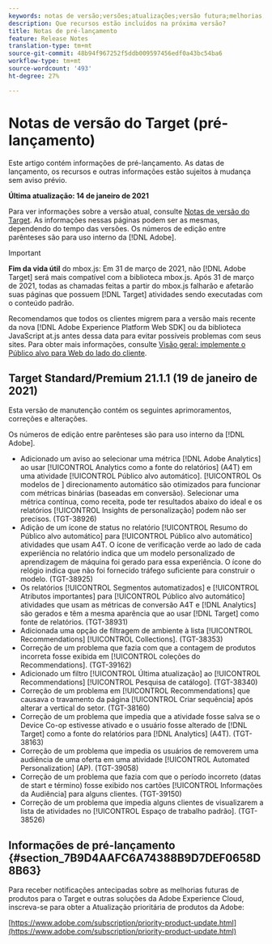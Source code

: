 ```yaml
---
keywords: notas de versão;versões;atualizações;versão futura;melhorias;novos recursos;correções;atualizações;pré-lançamento;notas de versão;notas;versões;atualizações;versão futura;melhorias;novos recursos;correções;atualizações;pré-lançamento
description: Que recursos estão incluídos na próxima versão?
title: Notas de pré-lançamento
feature: Release Notes
translation-type: tm+mt
source-git-commit: 48b94f967252f5ddb009597456edf0a43bc54ba6
workflow-type: tm+mt
source-wordcount: '493'
ht-degree: 27%

---
```



# Notas de versão do Target (pré-lançamento)

Este artigo contém informações de pré-lançamento. As datas de lançamento, os recursos e outras informações estão sujeitos à mudança sem aviso prévio.

**Última atualização: 14 de janeiro de 2021**

Para ver informações sobre a versão atual, consulte [Notas de versão do Target](release-notes.md). As informações nessas páginas podem ser as mesmas, dependendo do tempo das versões. Os números de edição entre parênteses são para uso interno da [!DNL Adobe].

>[!IMPORTANT]
>
>**Fim da vida útil** do mbox.js: Em 31 de março de 2021, não  [!DNL Adobe Target] será mais compatível com a biblioteca mbox.js. Após 31 de março de 2021, todas as chamadas feitas a partir do mbox.js falharão e afetarão suas páginas que possuem [!DNL Target] atividades sendo executadas com o conteúdo padrão.
>
>Recomendamos que todos os clientes migrem para a versão mais recente da nova [!DNL Adobe Experience Platform Web SDK] ou da biblioteca JavaScript at.js antes dessa data para evitar possíveis problemas com seus sites. Para obter mais informações, consulte [Visão geral: implemente o Público alvo para Web do lado do cliente](/help/c-implementing-target/c-implementing-target-for-client-side-web/implement-target-for-client-side-web.md).

## Target Standard/Premium 21.1.1 (19 de janeiro de 2021)

Esta versão de manutenção contém os seguintes aprimoramentos, correções e alterações.

Os números de edição entre parênteses são para uso interno da [!DNL Adobe].

* Adicionado um aviso ao selecionar uma métrica [!DNL Adobe Analytics] ao usar [!UICONTROL Analytics como a fonte do relatórios] (A4T) em uma atividade [!UICONTROL Público alvo automático]. [!UICONTROL Os modelos de ] direcionamento automático são otimizados para funcionar com métricas binárias (baseadas em conversão). Selecionar uma métrica contínua, como receita, pode ter resultados abaixo do ideal e os relatórios [!UICONTROL Insights de personalização] podem não ser precisos. (TGT-38926)
* Adição de um ícone de status no relatório [!UICONTROL Resumo do Público alvo automático] para [!UICONTROL Público alvo automático] atividades que usam A4T. O ícone de verificação verde ao lado de cada experiência no relatório indica que um modelo personalizado de aprendizagem de máquina foi gerado para essa experiência. O ícone do relógio indica que não foi fornecido tráfego suficiente para construir o modelo. (TGT-38925)
* Os relatórios [!UICONTROL Segmentos automatizados] e [!UICONTROL Atributos importantes] para [!UICONTROL Público alvo automático] atividades que usam as métricas de conversão A4T e [!DNL Analytics] são gerados e têm a mesma aparência que ao usar [!DNL Target] como fonte de relatórios. (TGT-38931)
* Adicionada uma opção de filtragem de ambiente à lista [!UICONTROL Recommendations] [!UICONTROL Collections]. (TGT-38353)
* Correção de um problema que fazia com que a contagem de produtos incorreta fosse exibida em [!UICONTROL coleções do Recommendations]. (TGT-39162)
* Adicionado um filtro [!UICONTROL Última atualização] ao [!UICONTROL Recommendations] [!UICONTROL Pesquisa de catálogo]. (TGT-38340)
* Correção de um problema em [!UICONTROL Recommendations] que causava o travamento da página [!UICONTROL Criar sequência] após alterar a vertical do setor. (TGT-38160)
* Correção de um problema que impedia que a atividade fosse salva se o Device Co-op estivesse ativado e o usuário fosse alterado de [!DNL Target] como a fonte do relatórios para [!DNL Analytics] (A4T). (TGT-38163)
* Correção de um problema que impedia os usuários de removerem uma audiência de uma oferta em uma atividade [!UICONTROL Automated Personalization] (AP). (TGT-39058)
* Correção de um problema que fazia com que o período incorreto (datas de start e término) fosse exibido nos cartões [!UICONTROL Informações da Audiência] para alguns clientes. (TGT-39150)
* Correção de um problema que impedia alguns clientes de visualizarem a lista de atividades no [!UICONTROL Espaço de trabalho padrão]. (TGT-38526)

## Informações de pré-lançamento {#section_7B9D4AAFC6A74388B9D7DEF0658D8B63}

Para receber notificações antecipadas sobre as melhorias futuras de produtos para o Target e outras soluções da Adobe Experience Cloud, inscreva-se para obter a Atualização prioritária de produtos da Adobe:

[https://www.adobe.com/subscription/priority-product-update.html](https://www.adobe.com/subscription/priority-product-update.html)
